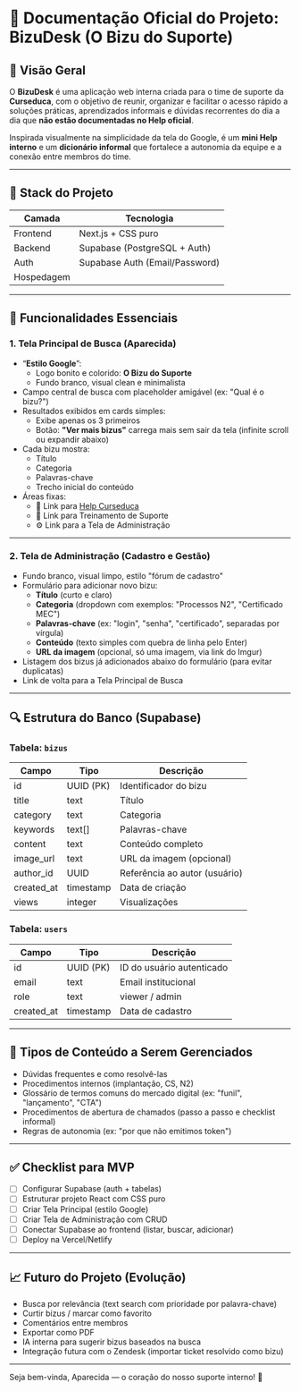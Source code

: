 
# 📘 Documentação Oficial do Projeto: BizuDesk (O Bizu do Suporte)

## 🌟 Visão Geral
O **BizuDesk** é uma aplicação web interna criada para o time de suporte da **Curseduca**, com o objetivo de reunir, organizar e facilitar o acesso rápido a soluções práticas, aprendizados informais e dúvidas recorrentes do dia a dia que **não estão documentadas no Help oficial**.

Inspirada visualmente na simplicidade da tela do Google, é um **mini Help interno** e um **dicionário informal** que fortalece a autonomia da equipe e a conexão entre membros do time.

---

## 🔧 Stack do Projeto
| Camada     | Tecnologia                     |
|------------|--------------------------------|
| Frontend   | Next.js + CSS puro        |
| Backend    | Supabase (PostgreSQL + Auth)   |
| Auth       | Supabase Auth (Email/Password) |
| Hospedagem |              |

---

## 🔸 Funcionalidades Essenciais

### 1. Tela Principal de Busca (Aparecida)
- “**Estilo Google**”:
  - Logo bonito e colorido: **O Bizu do Suporte**
  - Fundo branco, visual clean e minimalista
- Campo central de busca com placeholder amigável (ex: "Qual é o bizu?")
- Resultados exibidos em cards simples:
  - Exibe apenas os 3 primeiros
  - Botão: **"Ver mais bizus"** carrega mais sem sair da tela (infinite scroll ou expandir abaixo)
- Cada bizu mostra:
  - Título
  - Categoria
  - Palavras-chave
  - Trecho inicial do conteúdo
- Áreas fixas:
  - 🔗 Link para [Help Curseduca](https://help.curseduca.com)
  - 🔗 Link para Treinamento de Suporte
  - ⚙️ Link para a Tela de Administração

---

### 2. Tela de Administração (Cadastro e Gestão)
- Fundo branco, visual limpo, estilo "fórum de cadastro"
- Formulário para adicionar novo bizu:
  - **Título** (curto e claro)
  - **Categoria** (dropdown com exemplos: "Processos N2", "Certificado MEC")
  - **Palavras-chave** (ex: "login", "senha", "certificado", separadas por vírgula)
  - **Conteúdo** (texto simples com quebra de linha pelo Enter)
  - **URL da imagem** (opcional, só uma imagem, via link do Imgur)
- Listagem dos bizus já adicionados abaixo do formulário (para evitar duplicatas)
- Link de volta para a Tela Principal de Busca

---

## 🔍 Estrutura do Banco (Supabase)

### Tabela: `bizus`
| Campo         | Tipo      | Descrição                              |
|---------------|-----------|----------------------------------------|
| id            | UUID (PK) | Identificador do bizu                  |
| title         | text      | Título                                |
| category      | text      | Categoria                              |
| keywords      | text[]    | Palavras-chave                         |
| content       | text      | Conteúdo completo                     |
| image_url     | text      | URL da imagem (opcional)              |
| author_id     | UUID      | Referência ao autor (usuário)         |
| created_at    | timestamp | Data de criação                      |
| views         | integer   | Visualizações                        |

### Tabela: `users`
| Campo      | Tipo      | Descrição                     |
|------------|-----------|-------------------------------|
| id         | UUID (PK) | ID do usuário autenticado     |
| email      | text      | Email institucional            |
| role       | text      | viewer / admin                 |
| created_at | timestamp | Data de cadastro               |

---

## 🔗 Tipos de Conteúdo a Serem Gerenciados
- Dúvidas frequentes e como resolvê-las
- Procedimentos internos (implantação, CS, N2)
- Glossário de termos comuns do mercado digital (ex: "funil", "lançamento", "CTA")
- Procedimentos de abertura de chamados (passo a passo e checklist informal)
- Regras de autonomia (ex: "por que não emitimos token")

---

## ✅ Checklist para MVP
- [ ] Configurar Supabase (auth + tabelas)
- [ ] Estruturar projeto React com CSS puro
- [ ] Criar Tela Principal (estilo Google)
- [ ] Criar Tela de Administração com CRUD
- [ ] Conectar Supabase ao frontend (listar, buscar, adicionar)
- [ ] Deploy na Vercel/Netlify

---

## 📈 Futuro do Projeto (Evolução)
- Busca por relevância (text search com prioridade por palavra-chave)
- Curtir bizus / marcar como favorito
- Comentários entre membros
- Exportar como PDF
- IA interna para sugerir bizus baseados na busca
- Integração futura com o Zendesk (importar ticket resolvido como bizu)

---

Seja bem-vinda, Aparecida — o coração do nosso suporte interno! 💖
